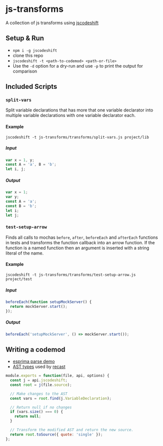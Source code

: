 # js-transforms

A collection of js transforms using [jscodeshift](https://github.com/facebook/jscodeshift)


## Setup & Run

- `npm i -g jscodeshift`
- clone this repo
- `jscodeshift -t <path-to-codemod> <path-or-file>`
- Use the `-d` option for a dry-run and use `-p` to print the output for comparison


## Included Scripts


### `split-vars`

Split variable declarations that has more that one variable declarator into multiple variable declarations with one variable declarator each.

#### Example

```
jscodeshift -t js-transforms/transforms/split-vars.js project/lib
```

##### Input

```js
var x = 1, y;
const A = 'a', B = 'b';
let i, j;
```

##### Output

```js
var x = 1;
var y;
const A = 'a';
const B = 'b';
let i;
let j;
```


### `test-setup-arrow`

Finds all calls to mochas `before`, `after`, `beforeEach` and `afterEach` functions in tests and transforms the function callback into an arrow function. If the function is a named function then an argument is inserted with a string literal of the name.

#### Example

```
jscodeshift -t js-transforms/transforms/test-setup-arrow.js project/test
```

##### Input

```js
beforeEach(function setupMockServer() {
  return mockServer.start();
});
```

##### Output

```js
beforeEach('setupMockServer', () => mockServer.start());
```


## Writing a codemod

- [esprima parse demo](http://esprima.org/demo/parse.html)
- [AST types](https://github.com/benjamn/ast-types/blob/master/def/core.js) used by [recast](https://github.com/benjamn/recast)

```js
module.exports = function(file, api, options) {
  const j = api.jscodeshift;
  const root = j(file.source);

  // Make changes to the AST
  const vars = root.find(j.VariableDeclaration);

  // Return null if no changes
  if (vars.size() === 0) {
    return null;
  }

  // Transform the modified AST and return the new source.
  return root.toSource({ quote: 'single' });
};
```
